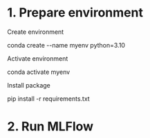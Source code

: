 # 1. Prepare environment

Create environment 

conda create --name myenv python=3.10

Activate environment

conda activate myenv

Install package

pip install -r requirements.txt

# 2. Run MLFlow

